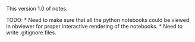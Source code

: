 This version 1.0 of notes.

TODO:
	* Need to make sure that all the python notebooks could be viewed in nbviewer for proper interactive rendering of the notebooks.
	* Need to write .gitignore files.
